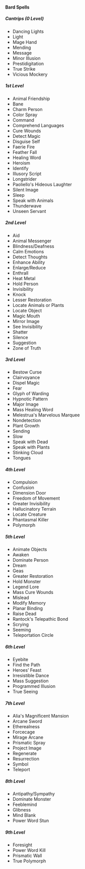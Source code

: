 #### Bard Spells
##### Cantrips (0 Level)
- Dancing Lights
- Light
- Mage Hand
- Mending
- Message
- Minor Illusion
- Prestidigitation
- True Strike
- Vicious Mockery

##### 1st Level
- Animal Friendship
- Bane
- Charm Person
- Color Spray
- Command
- Comprehend Languages
- Cure Wounds
- Detect Magic
- Disguise Self
- Faerie Fire
- Feather Fall
- Healing Word
- Heroism
- Identify
- Illusory Script
- Longstrider
- Paoliello's Hideous Laughter <!-- previously "Hideous Laughter" -->
- Silent Image
- Sleep
- Speak with Animals
- Thunderwave
- Unseen Servant

##### 2nd Level
- Aid
- Animal Messenger
- Blindness/Deafness
- Calm Emotions
- Detect Thoughts
- Enhance Ability
- Enlarge/Reduce
- Enthrall
- Heat Metal
- Hold Person
- Invisibility
- Knock
- Lesser Restoration
- Locate Animals or Plants
- Locate Object
- Magic Mouth
- Mirror Image
- See Invisibility
- Shatter
- Silence
- Suggestion
- Zone of Truth

##### 3rd Level
- Bestow Curse
- Clairvoyance
- Dispel Magic
- Fear
- Glyph of Warding
- Hypnotic Pattern
- Major Image
- Mass Healing Word
- Melestrua's Marvelous Marquee <!-- previously "Tiny Hut" -->
- Nondetection
- Plant Growth
- Sending
- Slow
- Speak with Dead
- Speak with Plants
- Stinking Cloud
- Tongues

##### 4th Level
- Compulsion
- Confusion
- Dimension Door
- Freedom of Movement
- Greater Invisibility
- Hallucinatory Terrain
- Locate Creature
- Phantasmal Killer
- Polymorph

##### 5th Level
- Animate Objects
- Awaken
- Dominate Person
- Dream
- Geas
- Greater Restoration
- Hold Monster
- Legend Lore
- Mass Cure Wounds
- Mislead
- Modify Memory
- Planar Binding
- Raise Dead
- Rantock's Telepathic Bond
- Scrying
- Seeming
- Teleportation Circle

##### 6th Level
- Eyebite
- Find the Path
- Heroes’ Feast
- Irresistible Dance <!-- Might be renamed -->
- Mass Suggestion
- Programmed Illusion
- True Seeing

##### 7th Level
- Alia's Magnificent Mansion
- Arcane Sword <!-- Might be renamed -->
- Etherealness
- Forcecage
- Mirage Arcane
- Prismatic Spray
- Project Image
- Regenerate
- Resurrection
- Symbol
- Teleport

##### 8th Level
- Antipathy/Sympathy
- Dominate Monster
- Feeblemind
- Glibness
- Mind Blank
- Power Word Stun

##### 9th Level
- Foresight
- Power Word Kill
- Prismatic Wall
- True Polymorph
